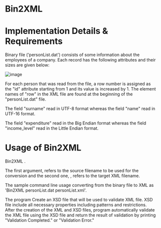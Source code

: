 # Bin2XML
# Implementation Details & Requirements
Binary file ('personList.dat') consists of some information about the employees of a company. Each record has the following attributes and their sizes are given below:

![image](https://github.com/kaans4nli/Bin2XML/assets/107371841/977ad386-2051-49aa-8c26-cd7d1381e83f)

For each person that was read from the file, a row number is assigned as the "id" attribute starting from 1 and its value is increased by 1. The element names of "row" in the XML file are found at the beginning of the "personList.dat" file.

The field "surname" read in UTF-8 format whereas the field "name" read in UTF-16 format.

The field "expenditure" read in the Big Endian format whereas the field "income_level" read in the Little Endian format. 

# Usage of Bin2XML 
Bin2XML <inputfile> <outputfile>.
  
  The first argument, <inputfile> refers to the source filename to be used for the conversion and the second one, <outputfile>, refers to the target XML filename.
  
  The sample command line usage converting from the binary file to XML as 'Bin2XML personList.dat personList.xml'.
  
The program Create an XSD file that will be used to validate XML file. XSD file include all necessary properties including patterns and restrictions. After the creation of the XML and XSD files, program automatically validate the XML file using the XSD file and return the result of validation by printing "Validation Completed." or "Validation Error."

